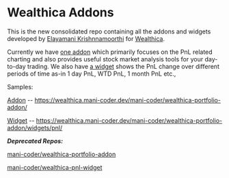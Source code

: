 # Wealthica Addons

This is the new consolidated repo containing all the addons and widgets developed by [Elayamani Krishnnamoorthi](https://github.com/mani-coder/) for [Wealthica](https://app.wealthica.com/).

Currently we have [one addon](https://github.com/mani-coder/wealthica-addons/tree/master/addon/pnl) which primarily focuses on the PnL related charting and also provides useful stock market analysis tools for your day-to-day trading. We also have [a widget](https://github.com/mani-coder/wealthica-addons/tree/master/widgets/pnl) shows the PnL change over different periods of time as-in 1 day PnL, WTD PnL, 1 month PnL etc.,


Samples:

[Addon](https://wealthica.mani-coder.dev/mani-coder/wealthica-portfolio-addon/) -- https://wealthica.mani-coder.dev/mani-coder/wealthica-portfolio-addon/


[Widget](https://wealthica.mani-coder.dev/mani-coder/wealthica-portfolio-addon/widgets/pnl/) -- https://wealthica.mani-coder.dev/mani-coder/wealthica-portfolio-addon/widgets/pnl/



___Deprecated Repos:___

[mani-coder/wealthica-portfolio-addon](https://github.com/mani-coder/wealthica-portfolio-addon)

[mani-coder/wealthica-pnl-widget](https://github.com/mani-coder/wealthica-pnl-widget)
